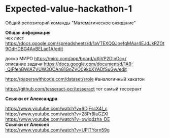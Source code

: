 # Expected-value-hackathon-1
Общий репозиторий команды "Математическое ожидание" 

**Общая информация**    
чек лист https://docs.google.com/spreadsheets/d/1aVTEXQQJoefqMAar4EJdJkRZOt9OdHDBG4AxBELad1A/edit    

доска МИРО https://miro.com/app/board/uXjVP2DInDc=/    
описание задачи https://docs.google.com/document/d/1A9-_QIFfehBWlAZVUW3OCAn81GnZVO09kbXYADfSuGw/edit  



https://paperswithcode.com/dataset/sroie  #аналогичный хакатон  

https://github.com/tesseract-ocr/tesseract тот самый тессеракт  

 **Ссылки от Александра**  
 
 https://www.youtube.com/watch?v=6DjFscX4I_c  
 https://www.youtube.com/watch?v=28Pr8IaGZXI  
 https://www.youtube.com/watch?v=owiqdzha_DE    
 **Ссылки от Алексея**  
 https://www.youtube.com/watch?v=UPjTYorn59g
 
